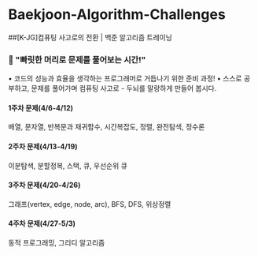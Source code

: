 # Baekjoon-Algorithm-Challenges
##[K-JG]컴퓨팅 사고로의 전환 | 백준 알고리즘 트레이닝

### 📢 "빠릿한 머리로 문제를 풀어보는 시간!"

• 코드의 성능과 효율을 생각하는 프로그래머로 거듭나기 위한 준비 과정!
• 스스로 공부하고, 문제를 풀어가며 컴퓨팅 사고로 - 두뇌를 말랑하게 만들어 봅시다.

#### 1주차 문제(4/6-4/12)
배열, 문자열, 반복문과 재귀함수, 시간복잡도, 정렬, 완전탐색, 정수론

#### 2주차 문제(4/13-4/19)
이분탐색, 분할정복, 스택, 큐, 우선순위 큐

#### 3주차 문제(4/20-4/26)
그래프(vertex, edge, node, arc), BFS, DFS, 위상정렬

#### 4주차 문제(4/27-5/3)
동적 프로그래밍, 그리디 알고리즘

